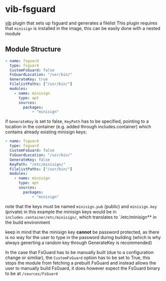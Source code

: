 
# vib-fsguard

[vib](https://github.com/vanilla-os/vib) plugin that sets up fsguard and generates a filelist
This plugin requires that `minisign` is installed in the image, this can be easily done with a nested module

## Module Structure
```yaml
- name: fsguard
  type: fsguard
  CustomFsGuard: false
  FsGuardLocation: "/usr/bin/"
  GenerateKey: true
  FilelistPaths: ["/usr/bin/"]
  modules:
    - name: minisign
      type: apt
      sources:
        packages:
            - "minisign"
```
if `GenerateKey` is set to false, `KeyPath` has to be specified, pointing to a location in the container (e.g. added through includes.container) which contains already existing minisign keys:
```yaml
- name: fsguard
  type: fsguard
  CustomFsGuard: false
  FsGuardLocation: "/usr/bin/"
  GenerateKey: false
  KeyPath: "/etc/minisign/"
  FilelistPaths: ["/usr/bin/"]
  modules:
    - name: minisign
      type: apt
      sources:
        packages:
            - "minisign" 
``` 
note that the keys must be named `minisign.pub` (public) and `minisign.key` (private) in this example the minisign keys would be in `includes.container/etc/minisign/`, which translates to `/etc/minisign** in the build environment

keep in mind that the minisign key **cannot** be password protected, as there is no way for the user to type in the password during building (which is why always generting a random key through GenerateKey is recommended)

In the case that FsGuard has to be manually built (due to a configuration change or similiar), the `CustomFsGuard` option has to be set to True, this stops the module from fetching a prebuilt FsGuard and instead allows the user to manually build FsGuard, it does however expect the FsGuard binary to be at `/sources/FsGuard`
